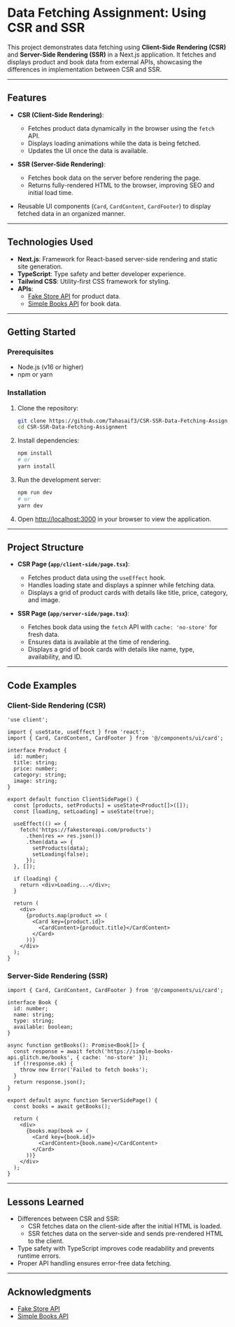 # Data Fetching Assignment: Using CSR and SSR

This project demonstrates data fetching using **Client-Side Rendering (CSR)** and **Server-Side Rendering (SSR)** in a Next.js application. It fetches and displays product and book data from external APIs, showcasing the differences in implementation between CSR and SSR.

---

## Features

- **CSR (Client-Side Rendering)**:
  - Fetches product data dynamically in the browser using the `fetch` API.
  - Displays loading animations while the data is being fetched.
  - Updates the UI once the data is available.

- **SSR (Server-Side Rendering)**:
  - Fetches book data on the server before rendering the page.
  - Returns fully-rendered HTML to the browser, improving SEO and initial load time.

- Reusable UI components (`Card`, `CardContent`, `CardFooter`) to display fetched data in an organized manner.

---

## Technologies Used

- **Next.js**: Framework for React-based server-side rendering and static site generation.
- **TypeScript**: Type safety and better developer experience.
- **Tailwind CSS**: Utility-first CSS framework for styling.
- **APIs**:
  - [Fake Store API](https://fakestoreapi.com/) for product data.
  - [Simple Books API](https://simple-books-api.glitch.me/) for book data.

---

## Getting Started

### Prerequisites

- Node.js (v16 or higher)
- npm or yarn

### Installation

1. Clone the repository:

   ```bash
   git clone https://github.com/Tahasaif3/CSR-SSR-Data-Fetching-Assignment.git
   cd CSR-SSR-Data-Fetching-Assignment
   ```

2. Install dependencies:

   ```bash
   npm install
   # or
   yarn install
   ```

3. Run the development server:

   ```bash
   npm run dev
   # or
   yarn dev
   ```

4. Open [http://localhost:3000](http://localhost:3000) in your browser to view the application.

---

## Project Structure

- **CSR Page (`app/client-side/page.tsx`)**:
  - Fetches product data using the `useEffect` hook.
  - Handles loading state and displays a spinner while fetching data.
  - Displays a grid of product cards with details like title, price, category, and image.

- **SSR Page (`app/server-side/page.tsx`)**:
  - Fetches book data using the `fetch` API with `cache: 'no-store'` for fresh data.
  - Ensures data is available at the time of rendering.
  - Displays a grid of book cards with details like name, type, availability, and ID.

---

## Code Examples

### Client-Side Rendering (CSR)

```tsx
'use client';

import { useState, useEffect } from 'react';
import { Card, CardContent, CardFooter } from '@/components/ui/card';

interface Product {
  id: number;
  title: string;
  price: number;
  category: string;
  image: string;
}

export default function ClientSidePage() {
  const [products, setProducts] = useState<Product[]>([]);
  const [loading, setLoading] = useState(true);

  useEffect(() => {
    fetch('https://fakestoreapi.com/products')
      .then(res => res.json())
      .then(data => {
        setProducts(data);
        setLoading(false);
      });
  }, []);

  if (loading) {
    return <div>Loading...</div>;
  }

  return (
    <div>
      {products.map(product => (
        <Card key={product.id}>
          <CardContent>{product.title}</CardContent>
        </Card>
      ))}
    </div>
  );
}
```

### Server-Side Rendering (SSR)

```tsx
import { Card, CardContent, CardFooter } from '@/components/ui/card';

interface Book {
  id: number;
  name: string;
  type: string;
  available: boolean;
}

async function getBooks(): Promise<Book[]> {
  const response = await fetch('https://simple-books-api.glitch.me/books', { cache: 'no-store' });
  if (!response.ok) {
    throw new Error('Failed to fetch books');
  }
  return response.json();
}

export default async function ServerSidePage() {
  const books = await getBooks();

  return (
    <div>
      {books.map(book => (
        <Card key={book.id}>
          <CardContent>{book.name}</CardContent>
        </Card>
      ))}
    </div>
  );
}
```

---

## Lessons Learned

- Differences between CSR and SSR:
  - CSR fetches data on the client-side after the initial HTML is loaded.
  - SSR fetches data on the server-side and sends pre-rendered HTML to the client.
- Type safety with TypeScript improves code readability and prevents runtime errors.
- Proper API handling ensures error-free data fetching.

---

## Acknowledgments

- [Fake Store API](https://fakestoreapi.com/)
- [Simple Books API](https://simple-books-api.glitch.me/)
